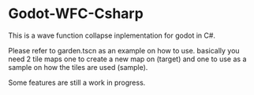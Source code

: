 # Godot-WFC-Csharp
This is a wave function collapse inplementation for godot in C#.

Please refer to garden.tscn as an example on how to use. basically you need 2 tile maps one to create a new map on (target) and one to use as a sample on how the tiles are used (sample).

Some features are still a work in progress.
